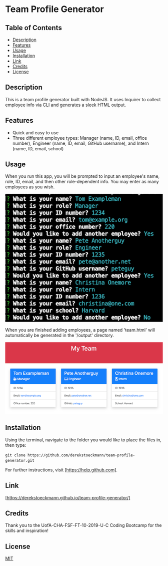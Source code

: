 # Team Profile Generator

## Table of Contents

- [Description](#description)
- [Features](#features)
- [Usage](#usage)
- [Installation](#installation)
- [Link](#link)
- [Credits](#credits)
- [License](#license)

## Description

This is a team profile generator built with NodeJS. It uses Inquirer to collect employee info via CLI and generates a sleek HTML output.

## Features

- Quick and easy to use
- Three different employee types: Manager (name, ID, email, office number), Engineer (name, ID, email, GitHub username), and Intern (name, ID, email, school)

## Usage

When you run this app, you will be prompted to input an employee's name, role, ID, email, and then other role-dependent info. You may enter as many employees as you wish.

![CLI Example](assets/screenshots/cli-example.png?raw=true "CLI Example")

When you are finished adding employees, a page named 'team.html' will automatically be generated in the '/output' directory.

![HTML Output](assets/screenshots/html-output.png?raw=true "HTML Output")

## Installation

Using the terminal, navigate to the folder you would like to place the files in, then type:

`git clone https://github.com/derekstoeckmann/team-profile-generator.git`

For further instructions, visit [https://help.github.com].

## Link

[https://derekstoeckmann.github.io/team-profile-generator/]

## Credits

Thank you to the UofA-CHA-FSF-FT-10-2019-U-C Coding Bootcamp for the skills and inspiration!

## License

[MIT](https://opensource.org/licenses/MIT)
